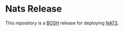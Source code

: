 # Nats Release

This repository is a [BOSH](https://github.com/cloudfoundry/bosh) release for deploying [NATS](https://nats.io/).
